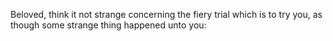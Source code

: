 Beloved, think it not strange concerning the fiery trial which is to try you, as though some strange thing happened unto you:
